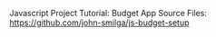 Javascript Project Tutorial: Budget App
Source Files: https://github.com/john-smilga/js-budget-setup

